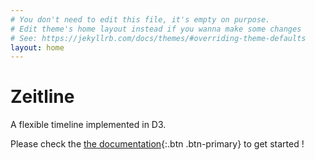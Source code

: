 ```yaml
---
# You don't need to edit this file, it's empty on purpose.
# Edit theme's home layout instead if you wanna make some changes
# See: https://jekyllrb.com/docs/themes/#overriding-theme-defaults
layout: home
---
```


# Zeitline

A flexible timeline implemented in D3.

Please check the
[the documentation](documentation){:.btn .btn-primary}
to get started !
